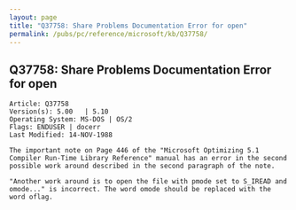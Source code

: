 ```yaml
---
layout: page
title: "Q37758: Share Problems Documentation Error for open"
permalink: /pubs/pc/reference/microsoft/kb/Q37758/
---
```


## Q37758: Share Problems Documentation Error for open

	Article: Q37758
	Version(s): 5.00   | 5.10
	Operating System: MS-DOS | OS/2
	Flags: ENDUSER | docerr
	Last Modified: 14-NOV-1988
	
	The important note on Page 446 of the "Microsoft Optimizing 5.1
	Compiler Run-Time Library Reference" manual has an error in the second
	possible work around described in the second paragraph of the note.
	
	"Another work around is to open the file with pmode set to S_IREAD and
	omode..." is incorrect. The word omode should be replaced with the
	word oflag.
